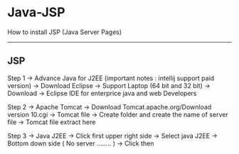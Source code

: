 # Java-JSP
How to install JSP (Java Server Pages)


----------------------------------
JSP
----------------------------------


Step 1
-> Advance Java for J2EE   (important notes : intellij support paid version)
-> Download Eclipse
-> Support Laptop (64 bit and 32 bit)
-> Download 
-> Eclipse IDE for enterprice java and web Developers

Step 2
-> Apache Tomcat
-> Download Tomcat.apache.org/Download version 10.cgi
-> Tomcat file
-> Create folder and create the name of server file
-> Tomcat file extract here

Step 3
-> Java J2EE
-> Click first upper right side
-> Select java J2EE
-> Bottom down side ( No server ........ )
-> Click then
